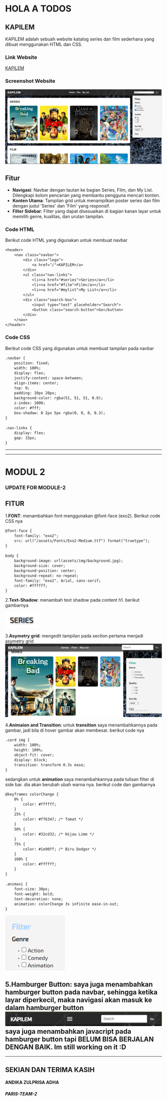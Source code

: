 # HOLA A TODOS 
## KAPILEM
KAPILEM adalah sebuah website katalog series dan film sederhana yang dibuat menggunakan HTML dan CSS.

### Link Website
[KAPILEM](https://revou-fsse-oct24.github.io/module-2-andikazulprisa/)

### Screenshot Website 
![Screenshot](/assets/img/ss1.png)

## Fitur
- **Navigasi**: Navbar dengan tautan ke bagian Series, Film, dan My List. Dilengkapi kolom pencarian yang membantu pengguna mencari konten.
- **Konten Utama**: Tampilan grid untuk menampilkan poster series dan film dengan judul 'Series' dan 'Film' yang responsif.
- **Filter Sidebar**: Filter yang dapat disesuaikan di bagian kanan layar untuk memilih genre, kualitas, dan urutan tampilan.

### Code HTML
Berikut code HTML yang digunakan untuk membuat navbar
```
<header>
    <nav class="navbar">
        <div class="logo">
            <a href="/">KAPILEM</a>
        </div>    
        <ul class="nav-links">
            <li><a href="#series">Series</a></li>
            <li><a href="#film">Film</a></li>
            <li><a href="#mylist">My List</a></li>
        </ul>
        <div class="search-box">
            <input type="text" placeholder="Search">
            <button class="search-button">Go</button>
        </div>
    </nav>
</header>
```
### Code CSS
Berikut code CSS yang digunakan untuk membuat tampilan pada navbar
```
.navbar {
    position: fixed;
    width: 100%;
    display: flex;
    justify-content: space-between;
    align-items: center;
    top: 0;
    padding: 10px 20px;
    background-color: rgba(51, 51, 51, 0.8);
    z-index: 1000;
    color: #fff;
    box-shadow: 0 2px 5px rgba(0, 0, 0, 0.3);
}

.nav-links {
    display: flex;
    gap: 15px;
}
```
---
___
# MODUL 2
### UPDATE FOR MODULE-2

## FITUR
1.**FONT**: menambahkan font menggunakan @font-face (exo2). Berikut code CSS nya
```
@font-face {
    font-family: "exo2";
    src: url("/assets/Fonts/Exo2-Medium.ttf") format("truetype");
}

body {
    background-image: url(assets/img/background.jpg);
    background-size: cover;
    background-position: center;
    background-repeat: no-repeat;
    font-family: "exo2", Arial, sans-serif;
    color: #ffffff;
}
```
2.**Text-Shadow**: menambah text shadow pada content h1. berikut gambarnya

![text shadow](/assets/img/shadow.png)

3.**Asymetry grid**: mengedit tampilan pada section pertama menjadi asymetry grid
![Asymetry grid](/assets/img/asymetry.png)

4.**Animaion and Transition**: untuk **transition** saya menambahkannya pada gambar, jadi bila di hover gambar akan membesar. berikut code nya
```
.card img {
    width: 100%;
    height: 100%;
    object-fit: cover;
    display: block;
    transition: transform 0.3s ease;
}
```
sedangkan untuk **animation** saya menambahkannya pada tulisan filter di side bar. dia akan berubah ubah warna nya. berikut code dan gambarnya
```
@keyframes colorChange {
    0% {
        color: #ffffff;
    }
    25% {
        color: #ff6347; /* Tomat */
    }
    50% {
        color: #32cd32; /* Hijau Lime */
    }
    75% {
        color: #1e90ff; /* Biru Dodger */
    }
    100% {
        color: #ffffff;
    }
}

.animasi {
    font-size: 30px;
    font-weight: bold;
    text-decoration: none;
    animation: colorChange 3s infinite ease-in-out;
}
```
![Animation](/assets/img/animation.png)

5.**Hamburger Button**: saya juga menambahkan hamburger button pada navbar, sehingga ketika layar diperkecil, maka navigasi akan masuk ke dalam hamburger button
![Hamburger](/assets/img/hamburger.png)
saya juga menambahkan javacript pada hamburger button tapi **BELUM BISA BERJALAN DENGAN BAIK**.
Im still working on it :D
---
____

## SEKIAN DAN TERIMA KASIH
#### ANDIKA ZULPRISA ADHA
##### PARIS-TEAM-2
